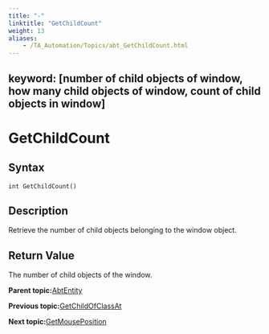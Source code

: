 ```yaml
--- 
title: "-"
linktitle: "GetChildCount"
weight: 13
aliases: 
    - /TA_Automation/Topics/abt_GetChildCount.html
---
```

keyword: [number of child objects of window, how many child objects of window, count of child objects in window]
---

# GetChildCount

## Syntax

`int GetChildCount()`

## Description

Retrieve the number of child objects belonging to the window object.

## Return Value

The number of child objects of the window.

**Parent topic:**[AbtEntity](/TA_Automation/Topics/abt_AbtEntity.html)

**Previous topic:**[GetChildOfClassAt](/TA_Automation/Topics/abt_getChildOfClassAt.html)

**Next topic:**[GetMousePosition](/TA_Automation/Topics/abt_GetMousePosition.html)


